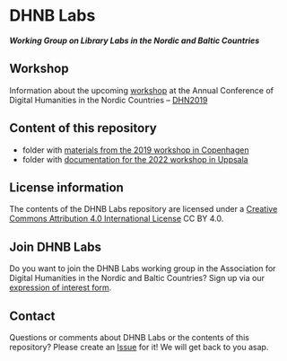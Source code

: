 # DHNB Labs

***Working Group on Library Labs in the Nordic and Baltic Countries***

## Workshop

Information about the upcoming [workshop](https://arockenberger.github.io/DHN_labs/) at the Annual Conference of Digital Humanities in the Nordic Countries – [DHN2019](https://cst.dk/DHN2019/DHN2019.html)

## Content of this repository

- folder with [materials from the 2019 workshop in Copenhagen](/2019)
- folder with [documentation for the 2022 workshop in Uppsala](/docs)

## License information

The contents of the DHNB Labs repository are licensed under a [Creative Commons Attribution 4.0 International License](LICENSE.txt) CC BY 4.0.

## Join DHNB Labs

Do you want to join the DHNB Labs working group in the Association for Digital Humanities in the Nordic and Baltic Countries? Sign up via our [expression of interest form](https://forms.gle/VvFPUkdmmW1UJGLB7).

## Contact

Questions or comments about DHNB Labs or the contents of this repository? Please create an [Issue](https://github.com/arockenberger/DHN_labs/issues) for it! We will get back to you asap.
